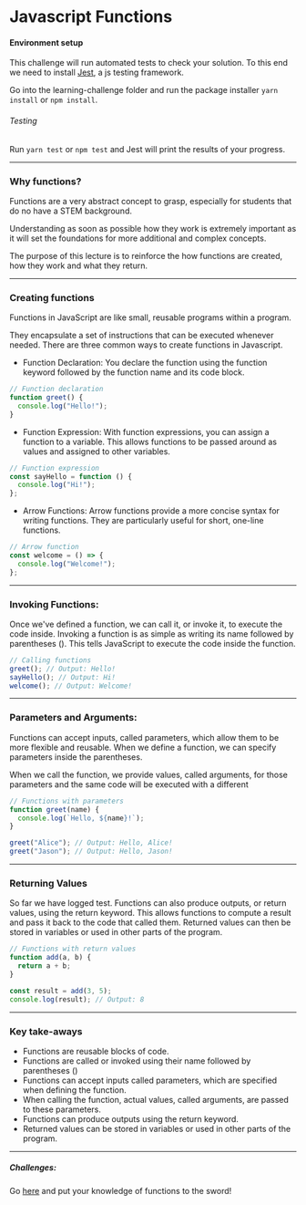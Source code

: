 # Javascript Functions

#### Environment setup

This challenge will run automated tests to check your solution. To this end we need to install [Jest](https://jestjs.io/), a js testing framework.

Go into the learning-challenge folder and run the package installer `yarn install` or `npm install`.

###### Testing

Run `yarn test` or `npm test` and Jest will print the results of your progress.

---

### Why functions?

Functions are a very abstract concept to grasp, especially for students that do no have a STEM background.

Understanding as soon as possible how they work is extremely important as it will set the foundations for more additional and complex concepts.

The purpose of this lecture is to reinforce the how functions are created, how they work and what they return.

---

### Creating functions

Functions in JavaScript are like small, reusable programs within a program.

They encapsulate a set of instructions that can be executed whenever needed. There are three common ways to create functions in Javascript.

- Function Declaration: You declare the function using the function keyword followed by the function name and its code block.

```js
// Function declaration
function greet() {
  console.log("Hello!");
}
```

- Function Expression: With function expressions, you can assign a function to a variable. This allows functions to be passed around as values and assigned to other variables.

```js
// Function expression
const sayHello = function () {
  console.log("Hi!");
};
```

- Arrow Functions: Arrow functions provide a more concise syntax for writing functions. They are particularly useful for short, one-line functions.

```js
// Arrow function
const welcome = () => {
  console.log("Welcome!");
};
```

---

### Invoking Functions:

Once we've defined a function, we can call it, or invoke it, to execute the code inside.
Invoking a function is as simple as writing its name followed by parentheses (). This tells JavaScript to execute the code inside the function.

```js
// Calling functions
greet(); // Output: Hello!
sayHello(); // Output: Hi!
welcome(); // Output: Welcome!
```

---

### Parameters and Arguments:

Functions can accept inputs, called parameters, which allow them to be more flexible and reusable.
When we define a function, we can specify parameters inside the parentheses.

When we call the function, we provide values, called arguments, for those parameters and the same code will be executed with a different

```js
// Functions with parameters
function greet(name) {
  console.log(`Hello, ${name}!`);
}

greet("Alice"); // Output: Hello, Alice!
greet("Jason"); // Output: Hello, Jason!
```

---

### Returning Values

So far we have logged test.
Functions can also produce outputs, or return values, using the return keyword.
This allows functions to compute a result and pass it back to the code that called them. Returned values can then be stored in variables or used in other parts of the program.

```js
// Functions with return values
function add(a, b) {
  return a + b;
}

const result = add(3, 5);
console.log(result); // Output: 8
```

---

### Key take-aways

- Functions are reusable blocks of code.
- Functions are called or invoked using their name followed by parentheses ()
- Functions can accept inputs called parameters, which are specified when defining the function.
- When calling the function, actual values, called arguments, are passed to these parameters.
- Functions can produce outputs using the return keyword.
- Returned values can be stored in variables or used in other parts of the program.

---

##### Challenges:

Go [here](./src//challenges.js) and put your knowledge of functions to the sword!
